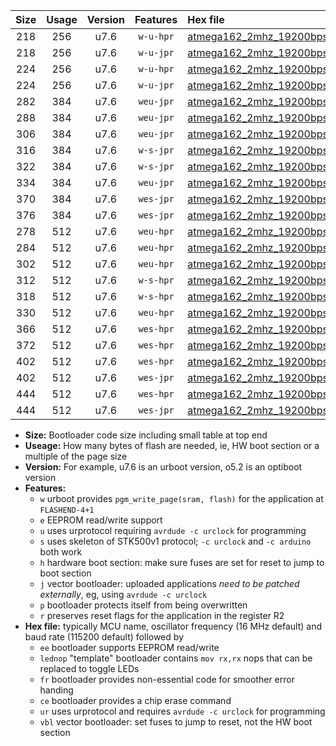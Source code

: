 |Size|Usage|Version|Features|Hex file|
|:-:|:-:|:-:|:-:|:--|
|218|256|u7.6|`w-u-hpr`|[atmega162_2mhz_19200bps_ur.hex](https://raw.githubusercontent.com/stefanrueger/urboot/main/bootloaders/atmega162/fcpu_2mhz/19200_bps/atmega162_2mhz_19200bps_ur.hex)|
|218|256|u7.6|`w-u-jpr`|[atmega162_2mhz_19200bps_ur_vbl.hex](https://raw.githubusercontent.com/stefanrueger/urboot/main/bootloaders/atmega162/fcpu_2mhz/19200_bps/atmega162_2mhz_19200bps_ur_vbl.hex)|
|224|256|u7.6|`w-u-hpr`|[atmega162_2mhz_19200bps_lednop_ur.hex](https://raw.githubusercontent.com/stefanrueger/urboot/main/bootloaders/atmega162/fcpu_2mhz/19200_bps/atmega162_2mhz_19200bps_lednop_ur.hex)|
|224|256|u7.6|`w-u-jpr`|[atmega162_2mhz_19200bps_lednop_ur_vbl.hex](https://raw.githubusercontent.com/stefanrueger/urboot/main/bootloaders/atmega162/fcpu_2mhz/19200_bps/atmega162_2mhz_19200bps_lednop_ur_vbl.hex)|
|282|384|u7.6|`weu-jpr`|[atmega162_2mhz_19200bps_ee_ur_vbl.hex](https://raw.githubusercontent.com/stefanrueger/urboot/main/bootloaders/atmega162/fcpu_2mhz/19200_bps/atmega162_2mhz_19200bps_ee_ur_vbl.hex)|
|288|384|u7.6|`weu-jpr`|[atmega162_2mhz_19200bps_ee_lednop_ur_vbl.hex](https://raw.githubusercontent.com/stefanrueger/urboot/main/bootloaders/atmega162/fcpu_2mhz/19200_bps/atmega162_2mhz_19200bps_ee_lednop_ur_vbl.hex)|
|306|384|u7.6|`weu-jpr`|[atmega162_2mhz_19200bps_ee_lednop_fr_ur_vbl.hex](https://raw.githubusercontent.com/stefanrueger/urboot/main/bootloaders/atmega162/fcpu_2mhz/19200_bps/atmega162_2mhz_19200bps_ee_lednop_fr_ur_vbl.hex)|
|316|384|u7.6|`w-s-jpr`|[atmega162_2mhz_19200bps_vbl.hex](https://raw.githubusercontent.com/stefanrueger/urboot/main/bootloaders/atmega162/fcpu_2mhz/19200_bps/atmega162_2mhz_19200bps_vbl.hex)|
|322|384|u7.6|`w-s-jpr`|[atmega162_2mhz_19200bps_lednop_vbl.hex](https://raw.githubusercontent.com/stefanrueger/urboot/main/bootloaders/atmega162/fcpu_2mhz/19200_bps/atmega162_2mhz_19200bps_lednop_vbl.hex)|
|334|384|u7.6|`weu-jpr`|[atmega162_2mhz_19200bps_ee_lednop_fr_ce_ur_vbl.hex](https://raw.githubusercontent.com/stefanrueger/urboot/main/bootloaders/atmega162/fcpu_2mhz/19200_bps/atmega162_2mhz_19200bps_ee_lednop_fr_ce_ur_vbl.hex)|
|370|384|u7.6|`wes-jpr`|[atmega162_2mhz_19200bps_ee_vbl.hex](https://raw.githubusercontent.com/stefanrueger/urboot/main/bootloaders/atmega162/fcpu_2mhz/19200_bps/atmega162_2mhz_19200bps_ee_vbl.hex)|
|376|384|u7.6|`wes-jpr`|[atmega162_2mhz_19200bps_ee_lednop_vbl.hex](https://raw.githubusercontent.com/stefanrueger/urboot/main/bootloaders/atmega162/fcpu_2mhz/19200_bps/atmega162_2mhz_19200bps_ee_lednop_vbl.hex)|
|278|512|u7.6|`weu-hpr`|[atmega162_2mhz_19200bps_ee_ur.hex](https://raw.githubusercontent.com/stefanrueger/urboot/main/bootloaders/atmega162/fcpu_2mhz/19200_bps/atmega162_2mhz_19200bps_ee_ur.hex)|
|284|512|u7.6|`weu-hpr`|[atmega162_2mhz_19200bps_ee_lednop_ur.hex](https://raw.githubusercontent.com/stefanrueger/urboot/main/bootloaders/atmega162/fcpu_2mhz/19200_bps/atmega162_2mhz_19200bps_ee_lednop_ur.hex)|
|302|512|u7.6|`weu-hpr`|[atmega162_2mhz_19200bps_ee_lednop_fr_ur.hex](https://raw.githubusercontent.com/stefanrueger/urboot/main/bootloaders/atmega162/fcpu_2mhz/19200_bps/atmega162_2mhz_19200bps_ee_lednop_fr_ur.hex)|
|312|512|u7.6|`w-s-hpr`|[atmega162_2mhz_19200bps.hex](https://raw.githubusercontent.com/stefanrueger/urboot/main/bootloaders/atmega162/fcpu_2mhz/19200_bps/atmega162_2mhz_19200bps.hex)|
|318|512|u7.6|`w-s-hpr`|[atmega162_2mhz_19200bps_lednop.hex](https://raw.githubusercontent.com/stefanrueger/urboot/main/bootloaders/atmega162/fcpu_2mhz/19200_bps/atmega162_2mhz_19200bps_lednop.hex)|
|330|512|u7.6|`weu-hpr`|[atmega162_2mhz_19200bps_ee_lednop_fr_ce_ur.hex](https://raw.githubusercontent.com/stefanrueger/urboot/main/bootloaders/atmega162/fcpu_2mhz/19200_bps/atmega162_2mhz_19200bps_ee_lednop_fr_ce_ur.hex)|
|366|512|u7.6|`wes-hpr`|[atmega162_2mhz_19200bps_ee.hex](https://raw.githubusercontent.com/stefanrueger/urboot/main/bootloaders/atmega162/fcpu_2mhz/19200_bps/atmega162_2mhz_19200bps_ee.hex)|
|372|512|u7.6|`wes-hpr`|[atmega162_2mhz_19200bps_ee_lednop.hex](https://raw.githubusercontent.com/stefanrueger/urboot/main/bootloaders/atmega162/fcpu_2mhz/19200_bps/atmega162_2mhz_19200bps_ee_lednop.hex)|
|402|512|u7.6|`wes-hpr`|[atmega162_2mhz_19200bps_ee_lednop_fr.hex](https://raw.githubusercontent.com/stefanrueger/urboot/main/bootloaders/atmega162/fcpu_2mhz/19200_bps/atmega162_2mhz_19200bps_ee_lednop_fr.hex)|
|402|512|u7.6|`wes-jpr`|[atmega162_2mhz_19200bps_ee_lednop_fr_vbl.hex](https://raw.githubusercontent.com/stefanrueger/urboot/main/bootloaders/atmega162/fcpu_2mhz/19200_bps/atmega162_2mhz_19200bps_ee_lednop_fr_vbl.hex)|
|444|512|u7.6|`wes-hpr`|[atmega162_2mhz_19200bps_ee_lednop_fr_ce.hex](https://raw.githubusercontent.com/stefanrueger/urboot/main/bootloaders/atmega162/fcpu_2mhz/19200_bps/atmega162_2mhz_19200bps_ee_lednop_fr_ce.hex)|
|444|512|u7.6|`wes-jpr`|[atmega162_2mhz_19200bps_ee_lednop_fr_ce_vbl.hex](https://raw.githubusercontent.com/stefanrueger/urboot/main/bootloaders/atmega162/fcpu_2mhz/19200_bps/atmega162_2mhz_19200bps_ee_lednop_fr_ce_vbl.hex)|

- **Size:** Bootloader code size including small table at top end
- **Useage:** How many bytes of flash are needed, ie, HW boot section or a multiple of the page size
- **Version:** For example, u7.6 is an urboot version, o5.2 is an optiboot version
- **Features:**
  + `w` urboot provides `pgm_write_page(sram, flash)` for the application at `FLASHEND-4+1`
  + `e` EEPROM read/write support
  + `u` uses urprotocol requiring `avrdude -c urclock` for programming
  + `s` uses skeleton of STK500v1 protocol; `-c urclock` and `-c arduino` both work
  + `h` hardware boot section: make sure fuses are set for reset to jump to boot section
  + `j` vector bootloader: uploaded applications *need to be patched externally*, eg, using `avrdude -c urclock`
  + `p` bootloader protects itself from being overwritten
  + `r` preserves reset flags for the application in the register R2
- **Hex file:** typically MCU name, oscillator frequency (16 MHz default) and baud rate (115200 default) followed by
  + `ee` bootloader supports EEPROM read/write
  + `lednop` "template" bootloader contains `mov rx,rx` nops that can be replaced to toggle LEDs
  + `fr` bootloader provides non-essential code for smoother error handing
  + `ce` bootloader provides a chip erase command
  + `ur` uses urprotocol and requires `avrdude -c urclock` for programming
  + `vbl` vector bootloader: set fuses to jump to reset, not the HW boot section
